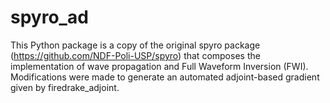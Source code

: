 # spyro_ad
This Python package is a copy of the original spyro package (https://github.com/NDF-Poli-USP/spyro) 
that composes the implementation of wave propagation and Full Waveform Inversion (FWI).
Modifications were made to generate an automated adjoint-based gradient given by firedrake_adjoint.

